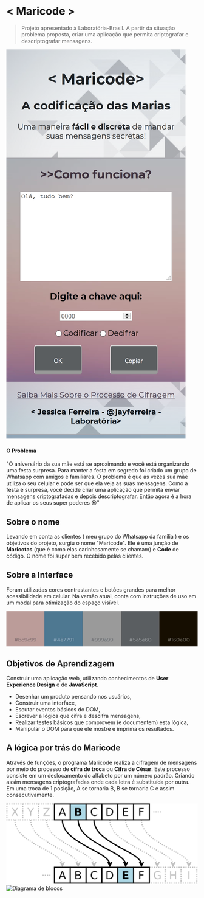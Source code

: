 # < Maricode >

> Projeto apresentado à Laboratória-Brasil.  A partir da situação problema proposta, criar uma aplicação que permita criptografar e descriptografar mensagens.

![](interface.png) 

#### O Problema
"O aniversário da sua mãe está se aproximando e você está organizando uma festa surpresa. Para manter a festa em segredo foi criado um grupo de Whatsapp com amigos e familiares. O problema é que as vezes sua mãe utiliza o seu celular e pode ser que ela veja as suas mensagens. Como a festa é surpresa, você decide criar uma aplicação que permita enviar mensagens criptografadas e depois descriptografar. Então agora é a hora de aplicar os seus super poderes 😎"

## Sobre o nome
Levando em conta as clientes ( meu grupo do Whatsapp da família )  e os objetivos do projeto, surgiu o nome "Maricode". Ele é uma junção de **Maricotas** (que é como elas carinhosamente se chamam) e **Code**  de código. O nome foi super bem recebido pelas clientes. 

## Sobre a Interface 
Foram utilizadas cores contrastantes e botões grandes para melhor acessibilidade em celular. 
Na versão atual, conta com instruções de uso em um modal para otimização do espaço visível.

![Paleta de Cores](colors.jpg)

## Objetivos de Aprendizagem
Construir uma aplicação web, utilizando conhecimentos de  **User Experience Design**  e de  **JavaScript**. 

 - Desenhar um produto pensando nos usuários,
 - Construir uma interface, 
- Escutar eventos básicos do DOM, 
- Escrever a lógica que cifra e descifra mensagens, 
- Realizar testes básicos que comprovem (e documentem) esta lógica, 
- Manipular o DOM para que ele mostre e imprima os resultados.

## A lógica por trás do Maricode
Através de funções, o programa Maricode realiza a cifragem de mensagens por meio do processo de  **cifra de troca**  ou  **Cifra de César**. Este processo consiste em um deslocamento do alfabeto por um número padrão. Criando assim mensagens criptografadas onde cada letra é substituída por outra. Em uma troca de 1 posição, A se tornaria B, B se tornaria C e assim consecutivamente.

![A Cifra de César](caesar.svg) 
![Diagrama de blocos](diagrama.jpg)
